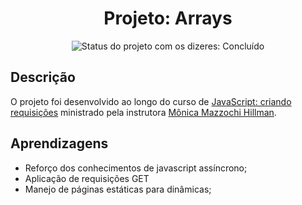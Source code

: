 <h1 align="center">Projeto: Arrays</h1>

<div>
  <p align="center">
    <img alt="Status do projeto com os dizeres: Concluído" src="https://img.shields.io/static/v1?label=Status&message=Concluído &color=green">
  </p>
</div>

## **Descrição**

O projeto foi desenvolvido ao longo do curso de [JavaScript: criando requisições](https://www.alura.com.br/curso-online-javascript-criando-requisicoes) ministrado pela instrutora [Mônica Mazzochi Hillman](https://cursos.alura.com.br/user/monicahillman?_gl=1*1i2tb0c*_ga*MTk4MTE0OTU3Mi4xNjk2MTAyOTIy*_ga_1EPWSW3PCS*MTY5NjEwMjkyMi4xLjEuMTY5NjEwMzQxMi4wLjAuMA..*_fplc*alpKamJLJTJGbVBvNzNhJTJGdk9jMEJTQnZRc3E0MnlNU2lLa1klMkZoUTRRWDhLNThHaSUyQnIyOGJsUHElMkYyakFsUldsT0xGU0pLa3phN2QzczhOem1lR3FNbUJWdGVCNEpGNmVwMHk0V1htSzUzcEdkWXZxRnlrVVklMkJUY2Y3M0dsSmtRJTNEJTNE).

## **Aprendizagens** 

- Reforço dos conhecimentos de javascript assíncrono;
- Aplicação de requisições GET 
- Manejo de páginas estáticas para dinâmicas;

